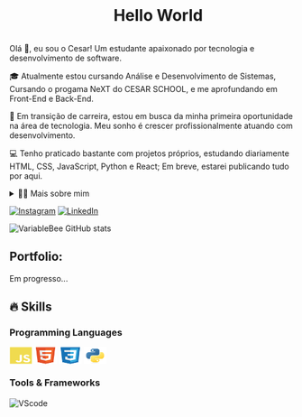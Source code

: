 <!--título-->
<div id="user-content-toc">
  <ul align="center">
    <summary><h1 style="display: inline-block">Hello World</h1></summary>
</div>

<!-- Presentation -->
<p>
  Olá 👋, eu sou o Cesar!
Um estudante apaixonado por tecnologia e desenvolvimento de software.

🎓 Atualmente estou cursando Análise e Desenvolvimento de Sistemas, Cursando o progama NeXT do CESAR SCHOOL,  e me aprofundando em Front-End e Back-End.

🚀 Em transição de carreira, estou em busca da minha primeira oportunidade na área de tecnologia. Meu sonho é crescer profissionalmente atuando com desenvolvimento.

💻 Tenho praticado bastante com projetos próprios, estudando diariamente HTML, CSS, JavaScript, Python e React;
Em breve, estarei publicando tudo por aqui.

</p>

<!-- Dropdown -->
<details>
  <summary>👨‍💻 Mais sobre mim</summary>

  - 💬 Tenho 26 anos e atualmente moro em Recife/PE.
    
  - 📚 Gosto muito de aprender! No tempo livre, aproveito para ler livros, praticar esportes, assistir filmes. Acredito que nossos interesses pessoais enriquecem nossa visão de mundo e nossa capacidade de resolver problemas de forma criativa. \o/
</details>

<!-- Links -->
[![Instagram](https://img.shields.io/badge/Instagram-E4405F?style=for-the-badge&logo=instagram&logoColor=white)](https://www.instagram.com/cesarhennrique/)
[![LinkedIn](https://img.shields.io/badge/LinkedIn-0077B5?style=for-the-badge&logo=linkedin&logoColor=white)](https://www.linkedin.com/in/cesarhennrique/)

<!-- GithubStats -->
![VariableBee GitHub stats](https://github-readme-stats.vercel.app/api?username=cesarhennrique&show_icons=true&theme=dracula)

<!-- Portfolio -->
## Portfolio:
<p>Em progresso...</p>
<!-- [Seaborn Data Visualization](https://github.com/VariableBee/seaborn-data-visualization) -->


## 🔥 Skills
<!-- Skills: Programming Languages -->
  <div style="flex-basis: 48%;">
    <h3>Programming Languages</h3>
    <img align="center" alt="Js" height="30" width="40" src="https://raw.githubusercontent.com/devicons/devicon/master/icons/javascript/javascript-plain.svg">
    <img align="center" alt="HTML" height="30" width="40" src="https://raw.githubusercontent.com/devicons/devicon/master/icons/html5/html5-original.svg">
    <img align="center" alt="CSS" height="30" width="40" src="https://raw.githubusercontent.com/devicons/devicon/master/icons/css3/css3-original.svg">
    <img align="center" alt="Python" height="30" width="40" src="https://raw.githubusercontent.com/devicons/devicon/master/icons/python/python-original.svg">
  </div>
  
  <!-- Skills: Tools & Frameworks -->
  <div style="flex-basis: 48%;">
    <h3>Tools & Frameworks</h3>
    <img align="center" alt="VScode" height="30" width="40" src="https://cdn.jsdelivr.net/gh/devicons/devicon/icons/vscode/vscode-original.svg">
  </div>
  

